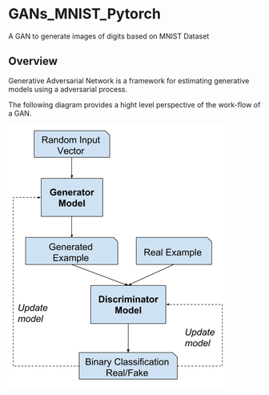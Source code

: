 # GANs_MNIST_Pytorch
A GAN to generate images of digits based on MNIST Dataset


## Overview

Generative Adversarial Network is a framework for estimating generative models using a adversarial process.

The following diagram provides a hight level perspective of the work-flow of a GAN.

![](Overview.png)

